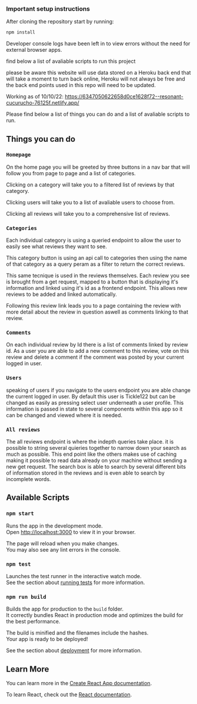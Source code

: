 ### Important setup instructions

After cloning the repository start by running:

```bash
npm install
```

Developer console logs have been left in to view errors without the need for external browser apps.

find below a list of avaliable scripts to run this project

please be aware this website will use data stored on a Heroku back end that will take a moment to turn back online, Heroku will not always be free and the back end points used in this repo will need to be updated.

Working as of 10/10/22:
https://6347050622658d0ce1628f72--resonant-cucurucho-76125f.netlify.app/

Please find below a list of things you can do and a list of avaliable scripts to run.

## Things you can do

### `Homepage`

On the home page you will be greeted by three buttons in a nav bar that will follow you from page to page and a list of categories.

Clicking on a category will take you to a filtered list of reviews by that category.

Clicking users will take you to a list of avaliable users to choose from.

Clicking all reviews will take you to a comprehensive list of reviews.

### `Categories`

Each individual category is using a queried endpoint to allow the user to easily see what reviews they want to see.

This category button is using an api call to categories then using the name of that category as a query peram as a filter to return the correct reviews.

This same tecnique is used in the reviews themselves. Each review you see is brought from a get request, mapped to a button that is displaying it's information and linked using it's id as a frontend endpoint. This allows new reviews to be added and linked automatically.

Following this review link leads you to a page containing the review with more detail about the review in question aswell as comments linking to that review.

### `Comments`

On each individual review by Id there is a list of comments linked by review id. As a user you are able to add a new comment to this review, vote on this review and delete a comment if the comment was posted by your current logged in user.

### `Users`

speaking of users if you navigate to the users endpoint you are able change the current logged in user. By default this user is Tickle122 but can be changed as easily as pressing select user underneath a user profile. This information is passed in state to several components within this app so it can be changed and viewed where it is needed.

### `All reviews`

The all reviews endpoint is where the indepth queries take place. it is possible to string several quieries together to narrow down your search as much as possible. This end point like the others makes use of caching making it possible to read data already on your machine without sending a new get request. The search box is able to search by several different bits of information stored in the reviews and is even able to search by incomplete words.

## Available Scripts

### `npm start`

Runs the app in the development mode.\
Open [http://localhost:3000](http://localhost:3000) to view it in your browser.

The page will reload when you make changes.\
You may also see any lint errors in the console.

### `npm test`

Launches the test runner in the interactive watch mode.\
See the section about [running tests](https://facebook.github.io/create-react-app/docs/running-tests) for more information.

### `npm run build`

Builds the app for production to the `build` folder.\
It correctly bundles React in production mode and optimizes the build for the best performance.

The build is minified and the filenames include the hashes.\
Your app is ready to be deployed!

See the section about [deployment](https://facebook.github.io/create-react-app/docs/deployment) for more information.

## Learn More

You can learn more in the [Create React App documentation](https://facebook.github.io/create-react-app/docs/getting-started).

To learn React, check out the [React documentation](https://reactjs.org/).
